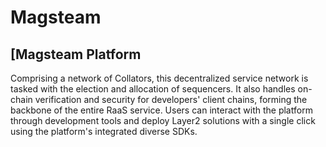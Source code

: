 # Magsteam

## [Magsteam Platform

Comprising a network of Collators, this decentralized service network is tasked with the election and allocation of sequencers. It also handles on-chain verification and security for developers' client chains, forming the backbone of the entire RaaS service. Users can interact with the platform through development tools and deploy Layer2 solutions with a single click using the platform's integrated diverse SDKs.